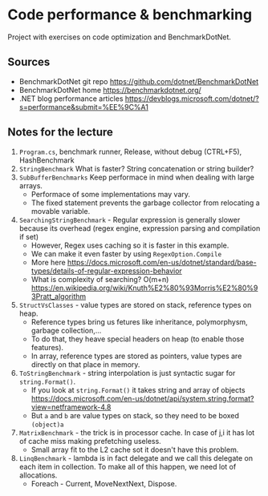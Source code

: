﻿# Code performance & benchmarking
Project with exercises on code optimization and BenchmarkDotNet.

## Sources
- BenchmarkDotNet git repo https://github.com/dotnet/BenchmarkDotNet
- BenchmarkDotNet home https://benchmarkdotnet.org/
- .NET blog performance articles https://devblogs.microsoft.com/dotnet/?s=performance&submit=%EE%9C%A1

## Notes for the lecture
1. `Program.cs`, benchmark runner, Release, without debug (CTRL+F5), HashBenchmark
2. `StringBenchmark` What is faster? String concatenation or string builder?
3. `SubBufferBenchmarks` Keep performace in mind when dealing with large arrays. 
	- Performace of some implementations may vary.
	- The fixed statement prevents the garbage collector from relocating a movable variable.
4. `SearchingStringBenchmark` - Regular expression is generally slower because its overhead (regex engine, expression parsing and compilation if set)
	- However, Regex uses caching so it is faster in this example.
	- We can make it even faster by using `RegexOption.Compile`
	- More here https://docs.microsoft.com/en-us/dotnet/standard/base-types/details-of-regular-expression-behavior
	- What is complexity of searching? O(m+n) https://en.wikipedia.org/wiki/Knuth%E2%80%93Morris%E2%80%93Pratt_algorithm
5. `StructVsClasses` - value types are stored on stack, reference types on heap. 
	- Reference types bring us fetures like inheritance, polymorphysm, garbage collection,...
	- To do that, they heave special headers on heap (to enable those features).
	- In array, reference types are stored as pointers, value types are directly on that place in memory.
6. `ToStringBenchmark` - string interpolation is just syntactic sugar for `string.Format()`.
	- If you look at `string.Format()` it takes string and array of objects https://docs.microsoft.com/en-us/dotnet/api/system.string.format?view=netframework-4.8
	- But `a` and `b` are value types on stack, so they need to be boxed `(object)a`
7. `MatrixBenchmark` - the trick is in processor cache. In case of j,i it has lot of cache miss making prefetching useless.
	- Small array fit to the L2 cache sot it doesn't have this problem.
8. `LinqBenchmark` - lambda is in fact delegate and we call this delegate on each item in collection. To make all of this happen, we need lot of allocations.
	- Foreach - Current, MoveNextNext, Dispose.